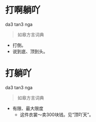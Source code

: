 # 打啊躺吖
da3 tan3 nga
> 如皋方言词典
- 打倒。
- 说到底、顶到头。

# 打躺吖
da3 tan3 nga
> 如皋方言词典
- 有限、最大限度
  - 这件衣裳～卖300块钱。见“顶吖天”。
